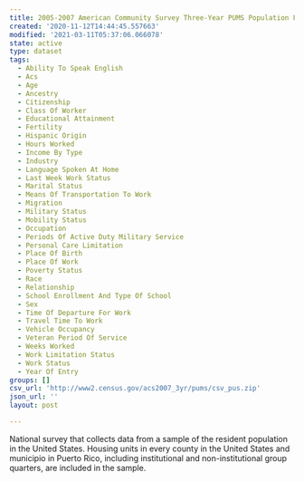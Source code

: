 ```yaml
---
title: 2005-2007 American Community Survey Three-Year PUMS Population File
created: '2020-11-12T14:44:45.557663'
modified: '2021-03-11T05:37:06.066078'
state: active
type: dataset
tags:
  - Ability To Speak English
  - Acs
  - Age
  - Ancestry
  - Citizenship
  - Class Of Worker
  - Educational Attainment
  - Fertility
  - Hispanic Origin
  - Hours Worked
  - Income By Type
  - Industry
  - Language Spoken At Home
  - Last Week Work Status
  - Marital Status
  - Means Of Transportation To Work
  - Migration
  - Military Status
  - Mobility Status
  - Occupation
  - Periods Of Active Duty Military Service
  - Personal Care Limitation
  - Place Of Birth
  - Place Of Work
  - Poverty Status
  - Race
  - Relationship
  - School Enrollment And Type Of School
  - Sex
  - Time Of Departure For Work
  - Travel Time To Work
  - Vehicle Occupancy
  - Veteran Period Of Service
  - Weeks Worked
  - Work Limitation Status
  - Work Status
  - Year Of Entry
groups: []
csv_url: 'http://www2.census.gov/acs2007_3yr/pums/csv_pus.zip'
json_url: ''
layout: post

---
```

National survey that collects data from a sample of the resident population in the United States. Housing units in every county in the United States and municipio in Puerto Rico, including institutional and non-institutional group quarters, are included in the sample.
